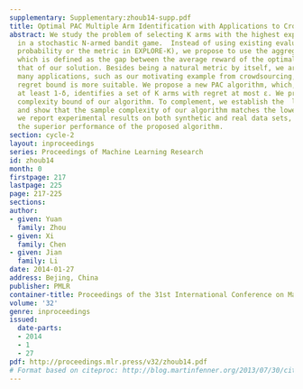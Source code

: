 ```yaml
---
supplementary: Supplementary:zhoub14-supp.pdf
title: Optimal PAC Multiple Arm Identification with Applications to Crowdsourcing
abstract: We study the problem of selecting K arms with the highest expected rewards
  in a stochastic N-armed bandit game.  Instead of using existing evaluation metrics  (e.g.,  misidentification
  probability or the metric in EXPLORE-K), we propose to use the aggregate regret,
  which is defined as the gap between the average reward of the optimal solution and
  that of our solution. Besides being a natural metric by itself, we argue that in
  many applications, such as our motivating example from crowdsourcing, the aggregate
  regret bound is more suitable. We propose a new PAC algorithm, which,  with  probability
  at least 1-δ, identifies a set of K arms with regret at most ε. We provide the sample
  complexity bound of our algorithm. To complement, we establish the  lower bound
  and show that the sample complexity of our algorithm matches the lower bound. Finally,
  we report experimental results on both synthetic and real data sets, which demonstrates
  the superior performance of the proposed algorithm.
section: cycle-2
layout: inproceedings
series: Proceedings of Machine Learning Research
id: zhoub14
month: 0
firstpage: 217
lastpage: 225
page: 217-225
sections: 
author:
- given: Yuan
  family: Zhou
- given: Xi
  family: Chen
- given: Jian
  family: Li
date: 2014-01-27
address: Bejing, China
publisher: PMLR
container-title: Proceedings of the 31st International Conference on Machine Learning
volume: '32'
genre: inproceedings
issued:
  date-parts:
  - 2014
  - 1
  - 27
pdf: http://proceedings.mlr.press/v32/zhoub14.pdf
# Format based on citeproc: http://blog.martinfenner.org/2013/07/30/citeproc-yaml-for-bibliographies/
---
```

